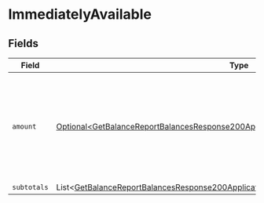 # ImmediatelyAvailable


## Fields

| Field                                                                                                                                                                                              | Type                                                                                                                                                                                               | Required                                                                                                                                                                                           | Description                                                                                                                                                                                        |
| -------------------------------------------------------------------------------------------------------------------------------------------------------------------------------------------------- | -------------------------------------------------------------------------------------------------------------------------------------------------------------------------------------------------- | -------------------------------------------------------------------------------------------------------------------------------------------------------------------------------------------------- | -------------------------------------------------------------------------------------------------------------------------------------------------------------------------------------------------- |
| `amount`                                                                                                                                                                                           | [Optional\<GetBalanceReportBalancesResponse200ApplicationHalPlusJsonResponseBodyAmount>](../../models/operations/GetBalanceReportBalancesResponse200ApplicationHalPlusJsonResponseBodyAmount.md)   | :heavy_minus_sign:                                                                                                                                                                                 | In v2 endpoints, monetary amounts are represented as objects with a `currency` and `value` field.                                                                                                  |
| `subtotals`                                                                                                                                                                                        | List\<[GetBalanceReportBalancesResponse200ApplicationHalPlusJsonResponseBodySubtotals](../../models/operations/GetBalanceReportBalancesResponse200ApplicationHalPlusJsonResponseBodySubtotals.md)> | :heavy_minus_sign:                                                                                                                                                                                 | N/A                                                                                                                                                                                                |